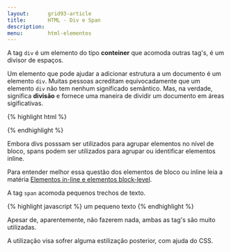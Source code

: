 ```yaml
---
layout:      grid93-article
title:       HTML - Div e Span 
description:
menu:        html-elementos  
---
```



A tag `div` é um elemento do tipo __conteiner__ que acomoda outras tag's, é um divisor de espaços.

Um elemento que pode ajudar a adicionar estrutura a um documento é um elemento `div`. Muitas pessoas acreditam
equivocadamente que um elemento `div` não tem nenhum significado semântico. Mas, na verdade, significa __divisão__ e
fornece uma maneira de dividir um documento em áreas sigificativas.

{% highlight html %}
<div>

</div>
{% endhighlight %}

Embora divs posssam ser utilizados para agrupar elementos no nível de bloco, spans podem ser utilizados para agrupar ou
identificar elementos inline.

Para entender melhor essa questão dos elementos de bloco ou inline leia a matéria
[Elementos in-line e elementos block-level](/html-css/elementos-inline-block-level/).

A tag `span` acomoda pequenos trechos de texto.

{% highlight javascript %}
<span>um pequeno texto</span>
{% endhighlight %}


Apesar de, aparentemente, não fazerem nada, ambas as tag's são muito utilizadas. 



A utilização visa sofrer alguma estilização posterior, com ajuda do CSS.
